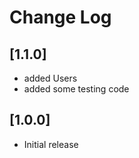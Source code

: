 # Change Log

## [1.1.0]

-   added Users
-   added some testing code

## [1.0.0]

-   Initial release
